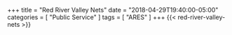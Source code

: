 +++
title = "Red River Valley Nets"
date = "2018-04-29T19:40:00-05:00"
categories = [ "Public Service" ]
tags = [ "ARES" ]
+++
{{< red-river-valley-nets >}}

